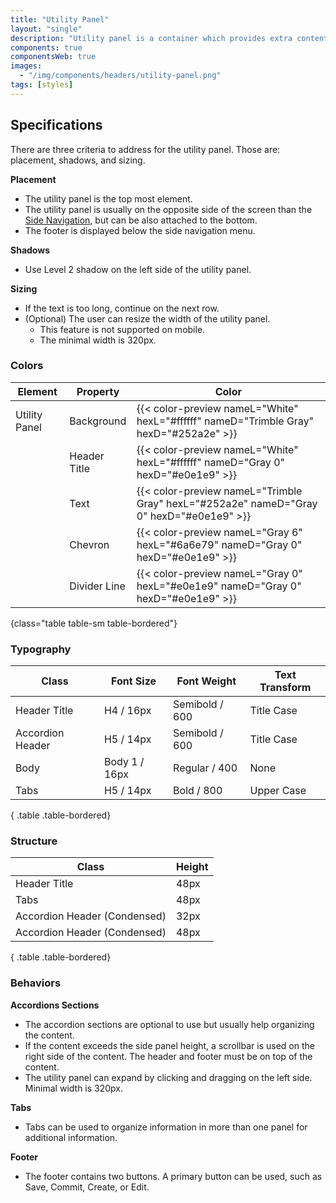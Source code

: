```yaml
---
title: "Utility Panel"
layout: "single"
description: "Utility panel is a container which provides extra content alongside with the primary screen content."
components: true
componentsWeb: true
images:
  - "/img/components/headers/utility-panel.png"
tags: [styles]
---
```


## Specifications

There are three criteria to address for the utility panel. Those are: placement, shadows, and sizing.

**Placement**

- The utility panel is the top most element.
- The utility panel is usually on the opposite side of the screen than the [Side Navigation](/components/web/side-navigation/), but can be also attached to the bottom.
- The footer is displayed below the side navigation menu.

**Shadows**

- Use Level 2 shadow on the left side of the utility panel.

**Sizing**

- If the text is too long, continue on the next row.
- (Optional) The user can resize the width of the utility panel.
  - This feature is not supported on mobile.
  - The minimal width is 320px.

### Colors

<!-- prettier-ignore-start -->
| Element | Property   | Color                                                                                  |
| ------- | ---------- | -------------------------------------------------------------------------------------- |
| Utility Panel | Background       | {{< color-preview nameL="White" hexL="#ffffff" nameD="Trimble Gray" hexD="#252a2e" >}} |
|         | Header Title | {{< color-preview nameL="White" hexL="#ffffff" nameD="Gray 0" hexD="#e0e1e9" >}}
|         | Text | {{< color-preview nameL="Trimble Gray" hexL="#252a2e" nameD="Gray 0" hexD="#e0e1e9" >}}
|         | Chevron | {{< color-preview nameL="Gray 6" hexL="#6a6e79" nameD="Gray 0" hexD="#e0e1e9" >}}
|         | Divider Line | {{< color-preview nameL="Gray 0" hexL="#e0e1e9" nameD="Gray 0" hexD="#e0e1e9" >}}      |
{class="table table-sm table-bordered"}
<!-- prettier-ignore-end -->

### Typography

<!-- prettier-ignore-start -->
| Class          | Font Size      | Font Weight | Text Transform   |
| -------------- | --------- | ------------- | ------------- |
| Header Title      | H4 / 16px    | Semibold / 600      | Title Case   |
| Accordion Header | H5 / 14px    | Semibold / 600       | Title Case   |
| Body   | Body 1 / 16px | Regular / 400      | None |
| Tabs   | H5 / 14px  | Bold / 800      | Upper Case |
{ .table .table-bordered}
<!-- prettier-ignore-end -->

### Structure

<!-- prettier-ignore-start -->
| Class          | Height      |
| -------------- | --------- |
| Header Title | 48px    |
| Tabs   | 48px |
| Accordion Header (Condensed)   | 32px  |
| Accordion Header (Condensed)   | 48px  |
{ .table .table-bordered}
<!-- prettier-ignore-end -->

### Behaviors

**Accordions Sections**

- The accordion sections are optional to use but usually help organizing the content.
- If the content exceeds the side panel height, a scrollbar is used on the right side of the content. The header and footer must be on top of the content.
- The utility panel can expand by clicking and dragging on the left side. Minimal width is 320px.

**Tabs**

- Tabs can be used to organize information in more than one panel for additional information.

**Footer**

- The footer contains two buttons. A primary button can be used, such as Save, Commit, Create, or Edit.
